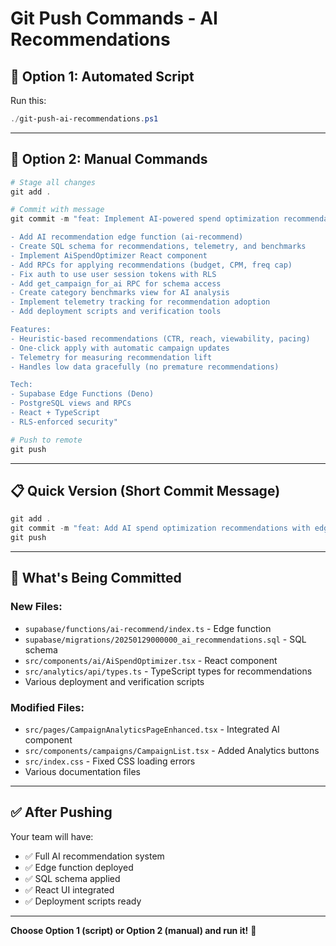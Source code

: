 # Git Push Commands - AI Recommendations

## 🚀 Option 1: Automated Script

Run this:
```powershell
./git-push-ai-recommendations.ps1
```

---

## 📝 Option 2: Manual Commands

```powershell
# Stage all changes
git add .

# Commit with message
git commit -m "feat: Implement AI-powered spend optimization recommendations

- Add AI recommendation edge function (ai-recommend)
- Create SQL schema for recommendations, telemetry, and benchmarks
- Implement AiSpendOptimizer React component
- Add RPCs for applying recommendations (budget, CPM, freq cap)
- Fix auth to use user session tokens with RLS
- Add get_campaign_for_ai RPC for schema access
- Create category benchmarks view for AI analysis
- Implement telemetry tracking for recommendation adoption
- Add deployment scripts and verification tools

Features:
- Heuristic-based recommendations (CTR, reach, viewability, pacing)
- One-click apply with automatic campaign updates
- Telemetry for measuring recommendation lift
- Handles low data gracefully (no premature recommendations)

Tech:
- Supabase Edge Functions (Deno)
- PostgreSQL views and RPCs
- React + TypeScript
- RLS-enforced security"

# Push to remote
git push
```

---

## 📋 Quick Version (Short Commit Message)

```powershell
git add .
git commit -m "feat: Add AI spend optimization recommendations with edge function, SQL schema, and React UI"
git push
```

---

## 🎯 What's Being Committed

### New Files:
- `supabase/functions/ai-recommend/index.ts` - Edge function
- `supabase/migrations/20250129000000_ai_recommendations.sql` - SQL schema
- `src/components/ai/AiSpendOptimizer.tsx` - React component
- `src/analytics/api/types.ts` - TypeScript types for recommendations
- Various deployment and verification scripts

### Modified Files:
- `src/pages/CampaignAnalyticsPageEnhanced.tsx` - Integrated AI component
- `src/components/campaigns/CampaignList.tsx` - Added Analytics buttons
- `src/index.css` - Fixed CSS loading errors
- Various documentation files

---

## ✅ After Pushing

Your team will have:
- ✅ Full AI recommendation system
- ✅ Edge function deployed
- ✅ SQL schema applied
- ✅ React UI integrated
- ✅ Deployment scripts ready

---

**Choose Option 1 (script) or Option 2 (manual) and run it!** 🚀

